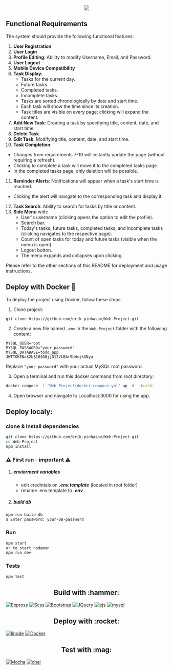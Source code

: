 <div align="center">
  <a href="https://taskify-5s0t.onrender.com/">
    <img src="public/images/logo.png">
  </a>
</div>

## Functional Requirements

The system should provide the following functional features:

1. **User Registration**
2. **User Login**
3. **Profile Editing**: Ability to modify Username, Email, and Password.
4. **User Logout**
5. **Mobile Device Compatibility**
6. **Task Display**:
   - Tasks for the current day.
   - Future tasks.
   - Completed tasks.
   - Incomplete tasks.
   - Tasks are sorted chronologically by date and start time.
   - Each task will show the time since its creation.
   - Task titles are visible on every page; clicking will expand the content.
7. **Add New Task**: Creating a task by specifying title, content, date, and start time.
8. **Delete Task**
9. **Edit Task**: Modifying title, content, date, and start time.
10. **Task Completion**:
   - Changes from requirements 7-10 will instantly update the page (without requiring a refresh).
   - Clicking to complete a task will move it to the completed tasks page.
   - In the completed tasks page, only deletion will be possible.
11. **Reminder Alerts**: Notifications will appear when a task's start time is reached.
   - Clicking the alert will navigate to the corresponding task and display it.
12. **Task Search**: Ability to search for tasks by title or content.
13. **Side Menu** with:
    - User's username (clicking opens the option to edit the profile).
    - Search bar.
    - Today's tasks, future tasks, completed tasks, and incomplete tasks (clicking navigates to the respective page).
    - Count of open tasks for today and future tasks (visible when the menu is open).
    - Logout button.
    - The menu expands and collapses upon clicking.

Please refer to the other sections of this README for deployment and usage instructions.

## Deploy with Docker :rocket:

To deploy the project using Docker, follow these steps:

1. Clone project:
  ```
  git clone https://github.com/erik-pinhasov/Web-Project.git
  ```

2. Create a new file named `.env` in the `Web-Project` folder with the following content:
  ```
  MYSQL_USER=root
  MYSQL_PASSWORD="your password"
  MYSQL_DATABASE=todo_app
  JWTTOKEN=$2b$10$G0jjD12VLBAr9bWmjkXNyu
  ```
Replace `"your password"` with your actual MySQL root password.

3. Open a terminal and run this docker command from root directory:

```sh
docker compose -f "Web-Project\docker-compose.yml" up -d --build
```

4. Open browser and navigate to Localhost:3000 for using the app.
   
## Deploy localy:

### clone & Install dependencies

```sh
git clone https://github.com/erik-pinhasov/Web-Project.git
cd Web-Project
npm install
```

### :warning: First run - important :warning:

1. ##### enviorment variables

   - edit credintals on **_.env.template_** (located in root folder)
   - rename .env.template to **_.env_**

1. ##### build db

```sh
npm run build-db
$ Enter password: your-DB-password
```

### Run

```sh
npm start
or to start nodemon
npm run dev
```

### Tests

```sh
npm test
```

<h2 style="text-align: center"> Build with :hammer:</h2>

[![Express][Express.js]][Express-url]
[![Scss][sass.com]][sass-url]
[![Bootstrap][Bootstrap.com]][Bootstrap-url]
[![JQuery][JQuery.com]][JQuery-url]
[![ejs][ejs.com]][ejs-url]
[![mysql][mysql.com]][mysql-url]

<h2 style="text-align: center">Deploy with :rocket:</h2>

[![linode][linode.com]][linode-url]
[![Docker][Docker.com]][Docker-url]

<h2 style="text-align: center">Test with :mag:</h2>

[![Mocha][mocha.js]][mocha-url]
[![chai][chai.js]][chai-url]

[mocha.js]: https://img.shields.io/badge/Mocha-000000?style=for-the-badge&logo=mocha&logoColor=white&color=%238D6748
[mocha-url]: https://mochajs.org/
[chai.js]: https://img.shields.io/badge/chai-000000?style=for-the-badge&logo=chai&logoColor=white&color=%FFA500
[chai-url]: https://www.chaijs.com/
[Express.js]: https://img.shields.io/badge/Express-000000?style=for-the-badge&logo=express&logoColor=black&color=white
[Express-url]: https://expressjs.com/
[sass.com]: https://img.shields.io/badge/Scss-000000?style=for-the-badge&logo=sass&logoColor=white&color=%23CC6699
[sass-url]: https://sass-lang.com
[linode.com]: https://img.shields.io/badge/linode-000000?style=for-the-badge&logo=Linode&logoColor=white&color=%24A47F
[linode-url]: https://cloud.linode.com/
[Bootstrap.com]: https://img.shields.io/badge/Bootstrap-563D7C?style=for-the-badge&logo=bootstrap&logoColor=white
[Bootstrap-url]: https://getbootstrap.com
[JQuery.com]: https://img.shields.io/badge/jQuery-0769AD?style=for-the-badge&logo=jquery&logoColor=white
[JQuery-url]: https://jquery.com
[ejs.com]: https://img.shields.io/badge/Ejs-000000?style=for-the-badge&logo=data%3Aimage%2Fpng%3Bbase64%2CiVBORw0KGgoAAAANSUhEUgAAABIAAAAKCAQAAAATQsYqAAAACXBIWXMAAA7DAAAOwwHHb6hkAAAAGXRFWHRTb2Z0d2FyZQB3d3cuaW5rc2NhcGUub3Jnm%2B48GgAAANRJREFUGBkFwTFLFAAAgNHvKoNAAqeDpggnodEplFvbXINAXBxDKIdoqDiI%2FoSiNLgKRuNBujoIbRKXY0jFgYNQ1Ou9JMlNT72VgbGpPXfktjO8SXLLunMcyAhbZl7Ie5yay5wNX8FnKzLCMzPbVvx1bUmZ4p%2BPHkky8M6FD4ameC4FJu5LkiTZxbEbUsZm%2BG3HoiTJGq48kJQseO0X%2FngpydAlNj00cWI5Se565YcDSY7wycCpiUMXSZLMG0k28dM9%2BeLQvu9JkiRZdIUnklXnvnn8H%2Fnr%2BNt30SffAAAAAElFTkSuQmCC&logoColor=white&color=red
[ejs-url]: https://ejs.com
[Docker.com]: https://img.shields.io/badge/Docker-2496ED?style=for-the-badge&logo=Docker&logoColor=white
[Docker-url]: https://www.docker.com/
[mysql.com]: https://img.shields.io/badge/mysql-000000?style=for-the-badge&logo=mysql&logoColor=white&color=%234479A1
[mysql-url]: https://www.mysql.com/
